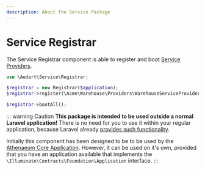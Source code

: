 ```yaml
---
description: About the Service Package
---
```


# Service Registrar

The Service Registrar component is able to register and boot [Service Providers](https://laravel.com/docs/6.x/providers).

```php
use \Aedart\Service\Registrar;

$registrar = new Registrar($application);
$registrar->register(\Acme\Warehouse\Providers\WarehouseServiceProvider::class);

$registrar->bootAll();
```

::: warning Caution
**This package is intended to be used outside a normal Laravel application!**
There is no need for you to use it within your regular application, because Laravel already [provides such functionality](https://laravel.com/docs/6.x/providers#registering-providers).

Initially this component has been designed to be to be used by the [Athenaeum Core Application](../core).
However, it can be used on it's own, provided that you have an application available that implements the `\Illuminate\Contracts\Foundation\Application` interface. 
:::

